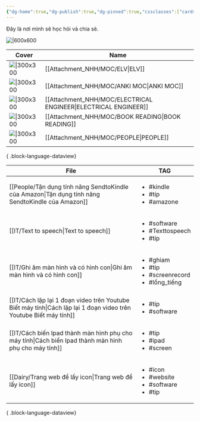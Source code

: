 ```yaml
---
{"dg-home":true,"dg-publish":true,"dg-pinned":true,"cssclasses":["cards"],"permalink":"/Homepage/","pinned":true,"tags":["gardenEntry"],"dgPassFrontmatter":true,"noteIcon":"2","created":"2024-02-29T09:58:51.669+07:00","updated":"2024-01-10T14:45:49.000+07:00"}
---
```


Đây là nơi mình sẽ học hỏi và chia sẻ. 


![|600x600](https://i.imgur.com/d8aJSIo.png)


| Cover                                                                                                                                                                                                                                       | Name                                                               |
| ------------------------------------------------------------------------------------------------------------------------------------------------------------------------------------------------------------------------------------------- | ------------------------------------------------------------------ |
| ![\|300x300](\-)                                                                                                                                                                                                                            | [[Attachment_NHH/MOC/ELV\|ELV]]                                 |
| ![\|300x300](https://images.unsplash.com/photo-1524525457897-bca9d803c895?crop=entropy&cs=tinysrgb&fit=max&fm=jpg&ixid=M3wzNjAwOTd8MHwxfHNlYXJjaHwxNHx8U1BBQ0UlMjBSRVBFVElUSU9OfGVufDB8MHx8fDE3MDQzNDQyNzh8MA&ixlib=rb-4.0.3&q=80&w=1080)   | [[Attachment_NHH/MOC/ANKI MOC\|ANKI MOC]]                       |
| ![\|300x300](https://images.unsplash.com/photo-1580982172599-18d332f3528f?crop=entropy&cs=tinysrgb&fit=max&fm=jpg&ixid=M3wzNjAwOTd8MHwxfHNlYXJjaHwyNnx8ZWxlY2V0cmljJTIwZW5naW5lZXJ8ZW58MHwwfHx8MTcwNDQwNzUxN3ww&ixlib=rb-4.0.3&q=80&w=1080) | [[Attachment_NHH/MOC/ELECTRICAL ENGINEER\|ELECTRICAL ENGINEER]] |
| ![\|300x300](https://images.unsplash.com/photo-1549737221-bef65e2604a6?crop=entropy&cs=tinysrgb&fit=max&fm=jpg&ixid=M3wzNjAwOTd8MHwxfHNlYXJjaHwyMnx8Qk9PSyUyMFJFQURJTkd8ZW58MHwwfHx8MTcwNDMzOTMyNXww&ixlib=rb-4.0.3&q=80&w=1080)            | [[Attachment_NHH/MOC/BOOK READING\|BOOK READING]]               |
| ![\|300x300](https://images.unsplash.com/photo-1517732306149-e8f829eb588a?crop=entropy&cs=tinysrgb&fit=max&fm=jpg&ixid=M3wzNjAwOTd8MHwxfHNlYXJjaHwzfHxQRU9QTEV8ZW58MHwwfHx8MTcwNDMzOTI3Mnww&ixlib=rb-4.0.3&q=80&w=1080)                     | [[Attachment_NHH/MOC/PEOPLE\|PEOPLE]]                           |

{ .block-language-dataview}


| File                                                                                                                   | TAG                                                                             |
| ---------------------------------------------------------------------------------------------------------------------- | ------------------------------------------------------------------------------- |
| [[People/Tận dụng tính năng SendtoKindle của Amazon\|Tận dụng tính năng SendtoKindle của Amazon]]                   | <ul><li>#kindle</li><li>#tip</li><li>#amazone</li></ul>                         |
| [[IT/Text to speech\|Text to speech]]                                                                               | <ul><li>#software</li><li>#Texttospeech</li><li>#tip</li></ul>                  |
| [[IT/Ghi âm màn hình và có hình con\|Ghi âm màn hình và có hình con]]                                               | <ul><li>#ghiam</li><li>#tip</li><li>#screenrecord</li><li>#lồng_tiếng</li></ul> |
| [[IT/Cách lặp lại 1 đoạn video trên Youtube  Biết máy tính\|Cách lặp lại 1 đoạn video trên Youtube  Biết máy tính]] | <ul><li>#tip</li><li>#software</li></ul>                                        |
| [[IT/Cách biến Ipad thành màn hình phụ cho máy tính\|Cách biến Ipad thành màn hình phụ cho máy tính]]               | <ul><li>#tip</li><li>#ipad</li><li>#screen</li></ul>                            |
| [[Dairy/Trang web để lấy icon\|Trang web để lấy icon]]                                                              | <ul><li>#icon</li><li>#website</li><li>#software</li><li>#tip</li></ul>         |

{ .block-language-dataview}